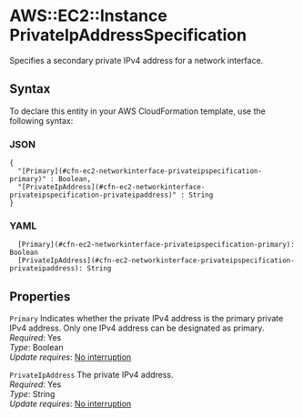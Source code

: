 # AWS::EC2::Instance PrivateIpAddressSpecification<a name="aws-properties-ec2-network-interface-privateipspec"></a>

Specifies a secondary private IPv4 address for a network interface\.

## Syntax<a name="aws-properties-ec2-network-interface-privateipspec-syntax"></a>

To declare this entity in your AWS CloudFormation template, use the following syntax:

### JSON<a name="aws-properties-ec2-network-interface-privateipspec-syntax.json"></a>

```
{
  "[Primary](#cfn-ec2-networkinterface-privateipspecification-primary)" : Boolean,
  "[PrivateIpAddress](#cfn-ec2-networkinterface-privateipspecification-privateipaddress)" : String
}
```

### YAML<a name="aws-properties-ec2-network-interface-privateipspec-syntax.yaml"></a>

```
  [Primary](#cfn-ec2-networkinterface-privateipspecification-primary): Boolean
  [PrivateIpAddress](#cfn-ec2-networkinterface-privateipspecification-privateipaddress): String
```

## Properties<a name="aws-properties-ec2-network-interface-privateipspec-properties"></a>

`Primary` <a name="cfn-ec2-networkinterface-privateipspecification-primary"></a>
Indicates whether the private IPv4 address is the primary private IPv4 address\. Only one IPv4 address can be designated as primary\.  
_Required_: Yes  
_Type_: Boolean  
_Update requires_: [No interruption](https://docs.aws.amazon.com/AWSCloudFormation/latest/UserGuide/using-cfn-updating-stacks-update-behaviors.html#update-no-interrupt)

`PrivateIpAddress` <a name="cfn-ec2-networkinterface-privateipspecification-privateipaddress"></a>
The private IPv4 address\.  
_Required_: Yes  
_Type_: String  
_Update requires_: [No interruption](https://docs.aws.amazon.com/AWSCloudFormation/latest/UserGuide/using-cfn-updating-stacks-update-behaviors.html#update-no-interrupt)

